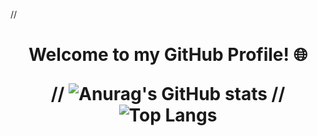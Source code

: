 // <h1 align="center">Welcome to my GitHub Profile! 🌐


// ![Anurag's GitHub stats](https://github-readme-stats.vercel.app/api?username=Nillufar&show_icons=true&theme=radical)
// ![Top Langs](https://github-readme-stats.vercel.app/api/top-langs/?username=Nillufar&layout=compact&bg_color=181425) 

